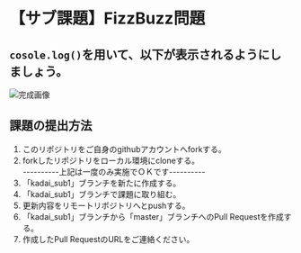# 【サブ課題】FizzBuzz問題
## `cosole.log()`を用いて、以下が表示されるようにしましょう。
![完成画像](https://github.com/manaberuit/javascript_practice1/blob/image/javascript_practice1_sub1.PNG)  

## 課題の提出方法
1. このリポジトリをご自身のgithubアカウントへforkする。
2. forkしたリポジトリをローカル環境にcloneする。   
----------上記は一度のみ実施でＯＫです----------  
3. 「kadai_sub1」ブランチを新たに作成する。
3. 「kadai_sub1」ブランチで課題に取り組む。
4. 更新内容をリモートリポジトリへとpushする。
5. 「kadai_sub1」ブランチから「master」ブランチへのPull Requestを作成する。
6. 作成したPull RequestのURLをご連絡ください。

